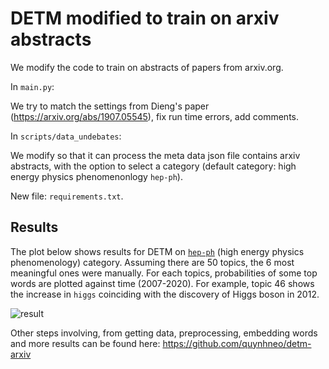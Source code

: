 # DETM modified to train on arxiv abstracts 

We modify the code to train on abstracts of papers from arxiv.org.

In `main.py`:

We try to match the settings from Dieng's paper (https://arxiv.org/abs/1907.05545), fix run time errors, add comments.

In `scripts/data_undebates`:

We modify so that it can process the meta data json file contains arxiv abstracts, with the option to select a category (default category: high energy physics phenomenonlogy `hep-ph`).

New file: `requirements.txt`.

## Results
The plot below shows results for DETM on [`hep-ph`](https://arxiv.org/archive/hep-ph) (high energy physics phenomenology) category. Assuming there are 50 topics, the 6 most meaningful ones were  manually. For each topics, probabilities of some top words are plotted against time (2007-2020). 
For example, topic 46 shows the increase in `higgs` coinciding with the discovery of Higgs boson in 2012.

![result](https://github.com/quynhneo/detm-arxiv/blob/master/detm_un_K_50_Htheta_800_Optim_adam_Clip_2.0_ThetaAct_relu_Lr_0.001_Bsz_200_RhoSize_300_L_4_minDF_30_trainEmbeddings_1_beta.png)

Other steps involving, from getting data, preprocessing, embedding words and more results can be found here: https://github.com/quynhneo/detm-arxiv

